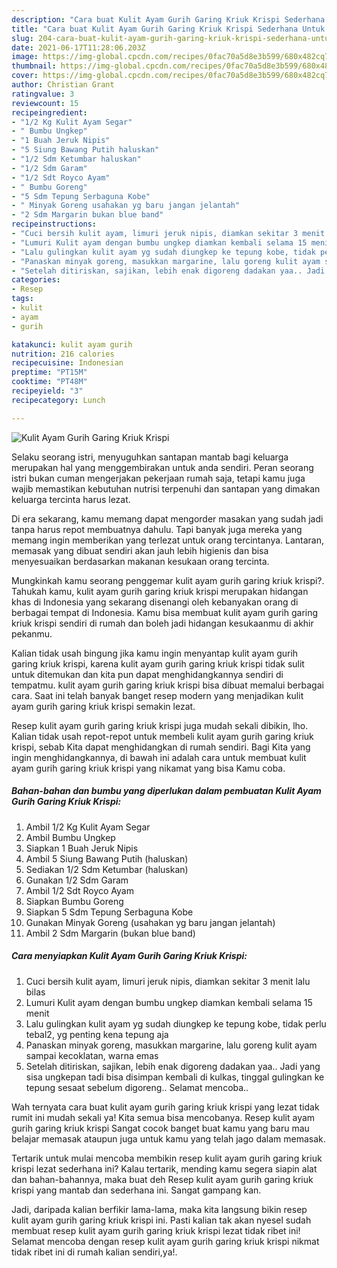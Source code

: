 ```yaml
---
description: "Cara buat Kulit Ayam Gurih Garing Kriuk Krispi Sederhana Untuk Jualan"
title: "Cara buat Kulit Ayam Gurih Garing Kriuk Krispi Sederhana Untuk Jualan"
slug: 204-cara-buat-kulit-ayam-gurih-garing-kriuk-krispi-sederhana-untuk-jualan
date: 2021-06-17T11:28:06.203Z
image: https://img-global.cpcdn.com/recipes/0fac70a5d8e3b599/680x482cq70/kulit-ayam-gurih-garing-kriuk-krispi-foto-resep-utama.jpg
thumbnail: https://img-global.cpcdn.com/recipes/0fac70a5d8e3b599/680x482cq70/kulit-ayam-gurih-garing-kriuk-krispi-foto-resep-utama.jpg
cover: https://img-global.cpcdn.com/recipes/0fac70a5d8e3b599/680x482cq70/kulit-ayam-gurih-garing-kriuk-krispi-foto-resep-utama.jpg
author: Christian Grant
ratingvalue: 3
reviewcount: 15
recipeingredient:
- "1/2 Kg Kulit Ayam Segar"
- " Bumbu Ungkep"
- "1 Buah Jeruk Nipis"
- "5 Siung Bawang Putih haluskan"
- "1/2 Sdm Ketumbar haluskan"
- "1/2 Sdm Garam"
- "1/2 Sdt Royco Ayam"
- " Bumbu Goreng"
- "5 Sdm Tepung Serbaguna Kobe"
- " Minyak Goreng usahakan yg baru jangan jelantah"
- "2 Sdm Margarin bukan blue band"
recipeinstructions:
- "Cuci bersih kulit ayam, limuri jeruk nipis, diamkan sekitar 3 menit lalu bilas"
- "Lumuri Kulit ayam dengan bumbu ungkep diamkan kembali selama 15 menit"
- "Lalu gulingkan kulit ayam yg sudah diungkep ke tepung kobe, tidak perlu tebal2, yg penting kena tepung aja"
- "Panaskan minyak goreng, masukkan margarine, lalu goreng kulit ayam sampai kecoklatan, warna emas"
- "Setelah ditiriskan, sajikan, lebih enak digoreng dadakan yaa.. Jadi yang sisa ungkepan tadi bisa disimpan kembali di kulkas, tinggal gulingkan ke tepung sesaat sebelum digoreng.. Selamat mencoba.."
categories:
- Resep
tags:
- kulit
- ayam
- gurih

katakunci: kulit ayam gurih 
nutrition: 216 calories
recipecuisine: Indonesian
preptime: "PT15M"
cooktime: "PT48M"
recipeyield: "3"
recipecategory: Lunch

---
```



![Kulit Ayam Gurih Garing Kriuk Krispi](https://img-global.cpcdn.com/recipes/0fac70a5d8e3b599/680x482cq70/kulit-ayam-gurih-garing-kriuk-krispi-foto-resep-utama.jpg)

Selaku seorang istri, menyuguhkan santapan mantab bagi keluarga merupakan hal yang menggembirakan untuk anda sendiri. Peran seorang istri bukan cuman mengerjakan pekerjaan rumah saja, tetapi kamu juga wajib memastikan kebutuhan nutrisi terpenuhi dan santapan yang dimakan keluarga tercinta harus lezat.

Di era  sekarang, kamu memang dapat mengorder masakan yang sudah jadi tanpa harus repot membuatnya dahulu. Tapi banyak juga mereka yang memang ingin memberikan yang terlezat untuk orang tercintanya. Lantaran, memasak yang dibuat sendiri akan jauh lebih higienis dan bisa menyesuaikan berdasarkan makanan kesukaan orang tercinta. 



Mungkinkah kamu seorang penggemar kulit ayam gurih garing kriuk krispi?. Tahukah kamu, kulit ayam gurih garing kriuk krispi merupakan hidangan khas di Indonesia yang sekarang disenangi oleh kebanyakan orang di berbagai tempat di Indonesia. Kamu bisa membuat kulit ayam gurih garing kriuk krispi sendiri di rumah dan boleh jadi hidangan kesukaanmu di akhir pekanmu.

Kalian tidak usah bingung jika kamu ingin menyantap kulit ayam gurih garing kriuk krispi, karena kulit ayam gurih garing kriuk krispi tidak sulit untuk ditemukan dan kita pun dapat menghidangkannya sendiri di tempatmu. kulit ayam gurih garing kriuk krispi bisa dibuat memalui berbagai cara. Saat ini telah banyak banget resep modern yang menjadikan kulit ayam gurih garing kriuk krispi semakin lezat.

Resep kulit ayam gurih garing kriuk krispi juga mudah sekali dibikin, lho. Kalian tidak usah repot-repot untuk membeli kulit ayam gurih garing kriuk krispi, sebab Kita dapat menghidangkan di rumah sendiri. Bagi Kita yang ingin menghidangkannya, di bawah ini adalah cara untuk membuat kulit ayam gurih garing kriuk krispi yang nikamat yang bisa Kamu coba.

<!--inarticleads1-->

##### Bahan-bahan dan bumbu yang diperlukan dalam pembuatan Kulit Ayam Gurih Garing Kriuk Krispi:

1. Ambil 1/2 Kg Kulit Ayam Segar
1. Ambil  Bumbu Ungkep
1. Siapkan 1 Buah Jeruk Nipis
1. Ambil 5 Siung Bawang Putih (haluskan)
1. Sediakan 1/2 Sdm Ketumbar (haluskan)
1. Gunakan 1/2 Sdm Garam
1. Ambil 1/2 Sdt Royco Ayam
1. Siapkan  Bumbu Goreng
1. Siapkan 5 Sdm Tepung Serbaguna Kobe
1. Gunakan  Minyak Goreng (usahakan yg baru jangan jelantah)
1. Ambil 2 Sdm Margarin (bukan blue band)




<!--inarticleads2-->

##### Cara menyiapkan Kulit Ayam Gurih Garing Kriuk Krispi:

1. Cuci bersih kulit ayam, limuri jeruk nipis, diamkan sekitar 3 menit lalu bilas
1. Lumuri Kulit ayam dengan bumbu ungkep diamkan kembali selama 15 menit
1. Lalu gulingkan kulit ayam yg sudah diungkep ke tepung kobe, tidak perlu tebal2, yg penting kena tepung aja
1. Panaskan minyak goreng, masukkan margarine, lalu goreng kulit ayam sampai kecoklatan, warna emas
1. Setelah ditiriskan, sajikan, lebih enak digoreng dadakan yaa.. Jadi yang sisa ungkepan tadi bisa disimpan kembali di kulkas, tinggal gulingkan ke tepung sesaat sebelum digoreng.. Selamat mencoba..




Wah ternyata cara buat kulit ayam gurih garing kriuk krispi yang lezat tidak rumit ini mudah sekali ya! Kita semua bisa mencobanya. Resep kulit ayam gurih garing kriuk krispi Sangat cocok banget buat kamu yang baru mau belajar memasak ataupun juga untuk kamu yang telah jago dalam memasak.

Tertarik untuk mulai mencoba membikin resep kulit ayam gurih garing kriuk krispi lezat sederhana ini? Kalau tertarik, mending kamu segera siapin alat dan bahan-bahannya, maka buat deh Resep kulit ayam gurih garing kriuk krispi yang mantab dan sederhana ini. Sangat gampang kan. 

Jadi, daripada kalian berfikir lama-lama, maka kita langsung bikin resep kulit ayam gurih garing kriuk krispi ini. Pasti kalian tak akan nyesel sudah membuat resep kulit ayam gurih garing kriuk krispi lezat tidak ribet ini! Selamat mencoba dengan resep kulit ayam gurih garing kriuk krispi nikmat tidak ribet ini di rumah kalian sendiri,ya!.

